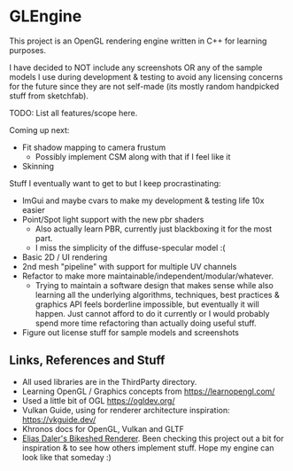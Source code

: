 # GLEngine

This project is an OpenGL rendering engine written in C++ for learning purposes. 

I have decided to NOT include any screenshots OR any of the sample models I use during 
development & testing to avoid any licensing concerns for the future since they are not 
self-made (its mostly random handpicked stuff from sketchfab).

TODO: List all features/scope here.

Coming up next:
* Fit shadow mapping to camera frustum
    * Possibly implement CSM along with that if I feel like it
* Skinning

Stuff I eventually want to get to but I keep procrastinating:
* ImGui and maybe cvars to make my development & testing life 10x easier
* Point/Spot light support with the new pbr shaders
    * Also actually learn PBR, currently just blackboxing it for the most part.
    * I miss the simplicity of the diffuse-specular model :(
* Basic 2D / UI rendering 
* 2nd mesh "pipeline" with support for multiple UV channels
* Refactor to make more maintainable/independent/modular/whatever.
    * Trying to maintain a software design that makes sense while also learning all the underlying 
      algorithms, techniques, best practices & graphics API feels borderline impossible, 
      but eventually it will happen. Just cannot afford to do it currently or I would probably spend 
      more time refactoring than actually doing useful stuff. 
* Figure out license stuff for sample models and screenshots

## Links, References and Stuff

* All used libraries are in the ThirdParty directory.
* Learning OpenGL / Graphics concepts from https://learnopengl.com/
* Used a little bit of OGL https://ogldev.org/
* Vulkan Guide, using for renderer architecture inspiration: https://vkguide.dev/
* Khronos docs for OpenGL, Vulkan and GLTF
* [Elias Daler's Bikeshed Renderer](https://github.com/eliasdaler/edbr). Been checking this project out a bit for inspiration & to see how others implement stuff. Hope my engine can look like that someday :)
